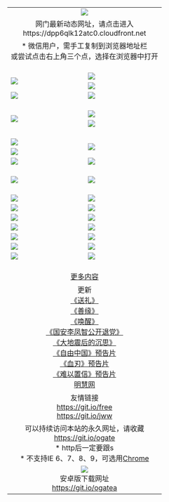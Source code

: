 ﻿<table>
  <tr></tr>
  <tr><td colspan=2 align=center><img src="https://cloud.githubusercontent.com/assets/11880933/13434984/f430fae2-e012-11e5-814f-c2df1e82b247.jpg" /></td></tr>
  <tr><td colspan=2 align=center>网门最新动态网址，请点击进入
<br>https://dpp6qlk12atc0.cloudfront.net
    </td>
  </tr>
  <tr>
    <td colspan=2 align=center>* 微信用户，需手工复制到浏览器地址栏<br>或尝试点击右上角三个点，选择在浏览器中打开
    <!--br>* IE6打开动态网址须在选项中勾选TLS 1.0--></td>
  </tr>
  <tr height="20">
  <tr>
    <td rowspan=2><a href="https://dpp6qlk12atc0.cloudfront.net/ogUP.aspx?name=11DKC.mp4&list=11DKC" target="_blank"><img src="https://dpp6qlk12atc0.cloudfront.net/Up/11DKC1.jpg" /></a></td> 
    <td><div><a href="https://dpp6qlk12atc0.cloudfront.net/ogUP.aspx?name=LRWS.mp4&list=LRWS" target="_blank"><img src="https://dpp6qlk12atc0.cloudfront.net/Up/LRWS.jpg" /></a></td>
   </tr>
  <tr>
    <td><a href="https://dpp6qlk12atc0.cloudfront.net/ogNiceVedio.aspx" target="_blank"><img src="https://dpp6qlk12atc0.cloudfront.net/Up/11TGKDY.jpg" /></a></td>
  </tr>
  <tr>
    <td><a href="https://dpp6qlk12atc0.cloudfront.net/ogUP.aspx?name=_EA/%CA%AE%C4%EA.mp4&count=http://odisk.org/Up/_EA/%CA%AE%C4%EA.mp4;http://odisk.org/Up/_EE/%CC%CE%B8%E7%D9%A9%B5%E7%D3%B0%A3%BA%CA%AE%C4%EA.mp4|2|%CA%AE%C4%EA|%D5%FD%C6%AC;%CC%CE%B8%E7%D9%A9%B5%E7%D3%B0" target="_blank"><img src="https://dpp6qlk12atc0.cloudfront.net/Up/_EA/%E5%8D%81%E5%B9%B4_135.jpg" /></a></td>
    <td><a href="https://dpp6qlk12atc0.cloudfront.net/ogUP.aspx?name=_EC%C9%FA%CB%C0%D3%EB%C2%D6%BB%D8.mp4&count=http://v.ifeng.com/documentary/discovery/201501/039bdca9-5c34-4796-b332-43b8f831efce.shtml;http://v.ifeng.com/documentary/society/201501/030cc825-2840-4536-a0b8-416c88375055.shtml;http://v.ifeng.com/documentary/society/201501/03a412f8-32ec-4e18-81ba-98acf64ec1ca.shtml;http://v.ifeng.com/documentary/society/201501/03c58012-8e01-456a-9097-615b3b24a709.shtml|4|%C9%FA%CB%C0%D3%EB%C2%D6%BB%D8" target="_blank"><img src="https://dpp6qlk12atc0.cloudfront.net/Up/_EC/%E7%94%9F%E6%AD%BB%E4%B8%8E%E8%BD%AE%E5%9B%9E_135.jpg" /></a></td>
  </tr>
  <tr height="20">
  <tr>
    <td rowspan=2><a href="https://dpp6qlk12atc0.cloudfront.net/ogUP.aspx?name=4EE/DJ.mp4&list=4EEDJ" target="_blank"><img src="https://dpp6qlk12atc0.cloudfront.net/Up/4EE/DJ140.jpg"/></a></td>
    <td><a href="https://dpp6qlk12atc0.cloudfront.net/ogUP.aspx?name=4EE/ZG.mp4&list=4EEZG" target="_blank"><img src="https://dpp6qlk12atc0.cloudfront.net/Up/4EE/ZG0.jpg"/></a></td>
    <!--td><a href="https://dpp6qlk12atc0.cloudfront.net/ogUP.aspx?name=4EE/QQ.mp4&list=4EEQQ" target="_blank"><img src="https://dpp6qlk12atc0.cloudfront.net/Up/4EE/QQ0.jpg"/></a></td>
    <td><a href="https://dpp6qlk12atc0.cloudfront.net/ogUP.aspx?name=4EE/HQ.mp4&list=4EEHQ" target="_blank"><img src="https://dpp6qlk12atc0.cloudfront.net/Up/4EE/HQ0.jpg"/></a></td-->
  </tr>
  <tr>
    <td><a href="https://dpp6qlk12atc0.cloudfront.net/onCO.aspx?list=XWPL&mode=m" target="_blank"><img src="https://dpp6qlk12atc0.cloudfront.net/Up/0WZTT.jpg" /></a></td> 
  </tr>
  <tr height="20">
  <tr>
    <td><a href="https://dpp6qlk12atc0.cloudfront.net/ogUP.aspx?name=JQR.mp4&count=2" target="_blank"><img src="https://dpp6qlk12atc0.cloudfront.net/Up/JQR.jpg" /></a></td>   
    <td rowspan=2><a href="https://dpp6qlk12atc0.cloudfront.net/ogUP.aspx?name=JP.mp4&count=9" target="_blank"><img src="https://dpp6qlk12atc0.cloudfront.net/Up/JP.jpg" /></td>
  </tr>
  <tr>
    <td><a href="https://dpp6qlk12atc0.cloudfront.net/ogUP.aspx?name=WH.mp4" target="_blank"><img src="https://dpp6qlk12atc0.cloudfront.net/Up/WH.jpg" /></a></td>
  </tr>
  <tr>
    <td><a href="https://dpp6qlk12atc0.cloudfront.net/ogUP.aspx?name=SSZJ.mp4&list=SSZJ" target="_blank"><img src="https://dpp6qlk12atc0.cloudfront.net/Up/SSZJ.jpg" /></a></td>
    <td><a href="https://dpp6qlk12atc0.cloudfront.net/ogUP.aspx?name=WLSH.mp4&count=2" target="_blank"><img src="https://dpp6qlk12atc0.cloudfront.net/Up/WLSH.jpg" /></a</td>
  </tr>
  <tr height="20">
  <tr>
    <td><a href="https://dpp6qlk12atc0.cloudfront.net/ogUP.aspx?name=ZY.mp4&count=2015|16" target="_blank"><img src="https://dpp6qlk12atc0.cloudfront.net/Up/ZY.jpg" /></a</td>
    <td><a href="https://dpp6qlk12atc0.cloudfront.net/ogUP.aspx?name=XTFY.mp4&count=B|2,A|24" target="_blank"><img src="https://dpp6qlk12atc0.cloudfront.net/Up/XTFY.jpg" /></a></td>
  </tr>
  <tr height="20">
  </tr>
  <!--tr>
    <td><a href="https://dpp6qlk12atc0.cloudfront.net/ogUP.aspx?name=4EE/GX.mp4&list=4EEGX" target="_blank"><img src="https://dpp6qlk12atc0.cloudfront.net/Up/4EE/GX0.jpg"/></a></td>
    <td><a href="https://dpp6qlk12atc0.cloudfront.net/ogUP.aspx?name=4EE/HD.mp4&list=4EEHD" target="_blank"><img src="https://dpp6qlk12atc0.cloudfront.net/Up/4EE/HD0.jpg"/></a></td>
  </tr>
  <tr>
    <td><a href="https://dpp6qlk12atc0.cloudfront.net/ogUP.aspx?name=4EE/TX.mp4&list=4EETX" target="_blank"><img src="https://dpp6qlk12atc0.cloudfront.net/Up/4EE/TX0.jpg"/></a></td>
    <td><a href="https://dpp6qlk12atc0.cloudfront.net/ogUP.aspx?name=4EE/WZ.mp4&list=4EEWZ" target="_blank"><img src="https://dpp6qlk12atc0.cloudfront.net/Up/4EE/WZ0.jpg"/></a></td>
  </tr-->
  <tr>
    <td><a href="https://dpp6qlk12atc0.cloudfront.net/onUP.aspx?name=https://d1ni6yqhqrtjo7.cloudfront.net/" target="_blank"><img src="https://dpp6qlk12atc0.cloudfront.net/Up/0DTW.jpg"/></a></td>
    <td><a href="https://dpp6qlk12atc0.cloudfront.net/onUP.aspx?name=https://d240ns8up8earz.cloudfront.net/acenter/" target="_blank"><img src="https://dpp6qlk12atc0.cloudfront.net/Up/0TDW.jpg" /></a></td>
  </tr>
  <tr>
    <td><a href="https://dpp6qlk12atc0.cloudfront.net/onUP.aspx?name=https://d4508d6vomz2p.cloudfront.net/gb/nsc413.htm" target="_blank"><img src="https://dpp6qlk12atc0.cloudfront.net/Up/0DJY.jpg" /></a></td>
    <td><a href="https://dpp6qlk12atc0.cloudfront.net/onUP.aspx?name=https://d4apjbhkuxer1.cloudfront.net/xtr/gb/prog204.html" target="_blank"><img src="https://dpp6qlk12atc0.cloudfront.net/Up/0XTR.jpg" /></a></td>
  </tr>
  <tr>
    <td><a href="https://dpp6qlk12atc0.cloudfront.net/onUP.aspx?name=https://d3aj00iefsmfgc.cloudfront.net/" target="_blank"><img src="https://dpp6qlk12atc0.cloudfront.net/Up/0MHW.jpg" /></a></td>
    <td><a href="https://dpp6qlk12atc0.cloudfront.net/onUP.aspx?name=https://d20wz7qt14x5d2.cloudfront.net/" target="_blank"><img src="https://dpp6qlk12atc0.cloudfront.net/Up/0ZJW.jpg" /></a></td>
  </tr>
  <tr>
    <td><a href="https://dpp6qlk12atc0.cloudfront.net/ogUP.aspx?name=0FG.zip" target="_blank"><img src="https://dpp6qlk12atc0.cloudfront.net/Up/0FG.jpg" /></a></td>
    <td><a href="https://dpp6qlk12atc0.cloudfront.net/ogUP.aspx?name=0FGA.apk" target="_blank"><img src="https://dpp6qlk12atc0.cloudfront.net/Up/0FGA.jpg" /></a></td>
  </tr>
  <tr>
    <td><a href="https://dpp6qlk12atc0.cloudfront.net/ogUP.aspx?name=0U.zip" target="_blank"><img src="https://dpp6qlk12atc0.cloudfront.net/Up/0U.jpg" /></a></td>
    <td><a href="https://dpp6qlk12atc0.cloudfront.net/ogUP.aspx?name=0UA.apk" target="_blank"><img src="https://dpp6qlk12atc0.cloudfront.net/Up/0UA.jpg" /></a></td>
  </tr>
  <tr>
    <td><a href="https://dpp6qlk12atc0.cloudfront.net/ogUP.aspx?name=0iPPOTV.zip" target="_blank"><img src="https://dpp6qlk12atc0.cloudfront.net/Up/0iPPOTV.jpg" /></a></td>
    <td><a href="https://dpp6qlk12atc0.cloudfront.net/ogUP.aspx?name=0iNTD.apk" target="_blank"><img src="https://dpp6qlk12atc0.cloudfront.net/Up/0iNTD.jpg" /></a></td>
  </tr>
  <!--tr>
    <td><a href="https://dpp6qlk12atc0.cloudfront.net/ogNice.aspx" target="_blank"><img src="https://dpp6qlk12atc0.cloudfront.net/Up/0WCYY.jpg" /></a></td>
    <td><a href="https://dpp6qlk12atc0.cloudfront.net/onCO.aspx?list=XWPL&mode=m" target="_blank"><img src="https://dpp6qlk12atc0.cloudfront.net/Up/0WZTT.jpg" /></a></td> 
  </tr-->
  <tr>
    <td><a href="https://dpp6qlk12atc0.cloudfront.net/ogDY.aspx" target="_blank"><img src="https://dpp6qlk12atc0.cloudfront.net/Up/0FK.jpg" /></a></td>
    <td><a href="https://dpp6qlk12atc0.cloudfront.net/ogST.aspx" target="_blank"><img src="https://dpp6qlk12atc0.cloudfront.net/Up/0ST.jpg" /></a></td> 
  </tr>
  <tr height="20">
  <tr>
    <td colspan=2 align=center><a href="https://dpp6qlk12atc0.cloudfront.net/ogNice.aspx">更多内容</a>
    </td>
  </tr>
  <tr>
    <td colspan=2 align=center>更新<br>
      <a href="https://dpp6qlk12atc0.cloudfront.net/ogUP.aspx?name=4ESL.mp4" target="_blank">《送礼》</a><br>
      <a href="https://dpp6qlk12atc0.cloudfront.net/ogUP.aspx?name=4ESY.mp4" target="_blank">《善缘》</a><br>
      <a href="https://dpp6qlk12atc0.cloudfront.net/ogUP.aspx?name=4EHX.mp4" target="_blank">《唤醒》</a><br>
      <a href="https://dpp6qlk12atc0.cloudfront.net/ogUP.aspx?name=4LFZ.mp4" target="_blank">《国安李凤智公开退党》</a><br>
      <a href="https://dpp6qlk12atc0.cloudfront.net/ogUP.aspx?name=4DDZHDCS.mp4" target="_blank">《大地震后的沉思》</a><br>
      <a href="https://dpp6qlk12atc0.cloudfront.net/ogUP.aspx?name=11ZYZG0.mp4" target="_blank">《自由中国》预告片</a><br>
      <a href="https://dpp6qlk12atc0.cloudfront.net/ogUP.aspx?name=11XR.mp4" target="_blank">《血刃》预告片</a><br>
      <a href="https://dpp6qlk12atc0.cloudfront.net/ogUP.aspx?name=11NYZX.mp4&count=2" target="_blank">《难以置信》预告片</a><br>
      <a href="https://dpp6qlk12atc0.cloudfront.net/onUP.aspx?name=https://www.minghui.org/" target="_blank">明慧网</a>
    </td>
  </tr>
  <tr>
    <td colspan=2 align=center>友情链接<br>
      <a href="https://git.io/free" target="_blank">https://git.io/free</a><br>
      <a href="https://git.io/jww" target="_blank">https://git.io/jww</a>
    </td>
  </tr>
  <tr>
    <td colspan=2 align=center>可以持续访问本站的永久网址，请收藏<br/><a href="https://git.io/ogate" target="_blank">https://git.io/ogate</a><br/>* http后一定要跟s<br/>* 不支持IE 6、7、8、9，可选用<a href="https://dpp6qlk12atc0.cloudfront.net/ogUP.aspx?name=0ChromePortable.zip">Chrome</a></td>
  </tr>
  <tr>
    <td colspan=2 align=center><a href="https://dpp6qlk12atc0.cloudfront.net/ogUP.aspx?name=0oGate.apk" target="_blank"><img src="https://cloud.githubusercontent.com/assets/11880933/13720399/75e143ee-e842-11e5-9f0a-1421f423c80f.jpg" /></a><br>安卓版下载网址<br><a href="https://git.io/ogatea">https://git.io/ogatea</a></td>
  </tr>
  <!--tr>
    <td colspan=2 align=center>可能失效的动态网址
    </td>
  </tr-->
</table>
